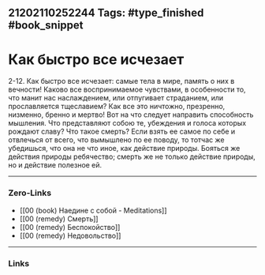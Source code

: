 21202110252244
Tags: #type_finished #book_snippet 
---
# Как быстро все исчезает

 2-12. Как быстро все исчезает: самые тела в мире, память о них в вечности! Каково все воспринимаемое чувствами, в особенности то, что манит нас наслаждением, или отпугивает страданием, или прославляется тщеславием? Как все это ничтожно, презренно, низменно, бренно и мертво! Вот на что следует направить способность мышления. Что представляют собою те, убеждения и голоса которых рождают славу? Что такое смерть? Если взять ее самое по себе и отвлечься от всего, что вымышлено по ее поводу, то тотчас же убедишься, что она не что иное, как действие природы. Бояться же действия природы  ребячество; смерть же не только действие природы, но и действие полезное ей.

---
### Zero-Links
 - [[00 (book) Наедине с собой - Meditations]]
 - [[00 (remedy) Смерть]]
 - [[00 (remedy) Беспокойство]]
 - [[00 (remedy) Недовольство]]
 
---
### Links
